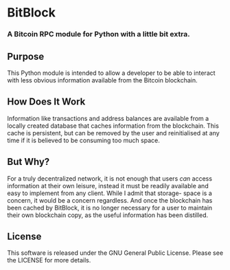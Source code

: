 # BitBlock
### A Bitcoin RPC module for Python with a little bit extra.

## Purpose
This Python module is intended to allow a developer to be able to interact with
less obvious information available from the Bitcoin blockchain.

## How Does It Work
Information like transactions and address balances are available from a locally
created database that caches information from the blockchain. This cache is
persistent, but can be removed by the user and reinitialised at any time
if it is believed to be consuming too much space.

## But Why?
For a truly decentralized network, it is not enough that users
*can* access information at their own leisure, instead it must be readily
available and easy to implement from any client. While I admit that storage-
space is a concern, it would be a concern regardless. And once the blockchain
has been cached by BitBlock, it is no longer necessary for a user to maintain
their own blockchain copy, as the useful information has been distilled.

## License
This software is released under the GNU General Public License. Please
see the LICENSE for more details.